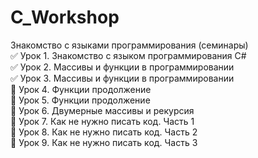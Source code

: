 # C_Workshop
Знакомство с языками программирования (семинары)    
:white_check_mark: Урок 1. Знакомство с языком программирования C#    
:white_check_mark: Урок 2. Массивы и функции в программировании    
:white_check_mark: Урок 3. Массивы и функции в программировании    
:black_square_button: Урок 4. Функции продолжение    
:black_square_button: Урок 5. Функции продолжение    
:black_square_button: Урок 6. Двумерные массивы и рекурсия    
:black_square_button: Урок 7. Как не нужно писать код. Часть 1    
:black_square_button: Урок 8. Как не нужно писать код. Часть 2    
:black_square_button: Урок 9. Как не нужно писать код. Часть 3    
